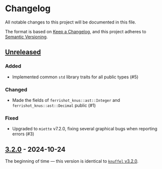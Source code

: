# Changelog

All notable changes to this project will be documented in this file.

The format is based on [Keep a Changelog](https://keepachangelog.com/en/1.1.0/), and this project adheres to [Semantic Versioning](https://semver.org/spec/v2.0.0.html).

## [Unreleased]

### Added

- Implemented common `std` library traits for all public types (#5)

### Changed

- Made the fields of `ferrishot_knus::ast::Integer` and `ferrishot_knus::ast::Decimal` public (#1)

### Fixed
- Upgraded to `miette` v7.2.0, fixing several graphical bugs when reporting errors (#3)

## [3.2.0] - 2024-10-24

The beginning of time — this version is identical to [`knuffel` v3.2.0](https://crates.io/crates/knuffel/3.2.0).

[unreleased]: https://github.com/TheLostLambda/ferrishot_knus/compare/v3.2.0...HEAD
[3.2.0]: https://github.com/TheLostLambda/ferrishot_knus/releases/tag/v3.2.0
